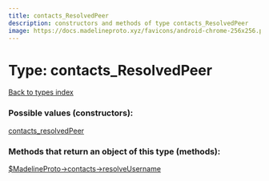 ```yaml
---
title: contacts_ResolvedPeer
description: constructors and methods of type contacts_ResolvedPeer
image: https://docs.madelineproto.xyz/favicons/android-chrome-256x256.png
---
```

# Type: contacts\_ResolvedPeer  
[Back to types index](index.md)



### Possible values (constructors):

[contacts\_resolvedPeer](../constructors/contacts_resolvedPeer.md)  



### Methods that return an object of this type (methods):

[$MadelineProto->contacts->resolveUsername](../methods/contacts_resolveUsername.md)  



